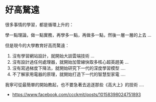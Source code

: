 # 好高騖遠

很多事情的學習，都是循環上升的：

學一點理論，做一點實務，再學多一點，再做多一點，然後一層一層的上去 ...

但是現今的大學教育好高而騖遠：

1. 沒有學習網站設計，就開始大談雲端技術 ...
2. 沒有設計過任何處理器，就開始加管線快取多核心超英趕美 ...
3. 沒有寫過梯度下降法，就開始研究下一代的深度學習模型 ....
4. 不了解家用電器的原理，就開始打造下一代的智慧型家電 ....

我寧可從最簡單的開始教起，也不要急著去追逐那些《高大上》的技術 ....

* https://www.facebook.com/ccckmit/posts/10158398024751893